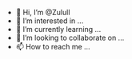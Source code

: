 - 👋 Hi, I’m @Zulull
- 👀 I’m interested in ...
- 🌱 I’m currently learning ...
- 💞️ I’m looking to collaborate on ...
- 📫 How to reach me ...

<!---
Zulull/Zulull is a ✨ special ✨ repository because its `README.md` (this file) appears on your GitHub profile.
You can click the Preview link to take a look at your changes.
--->
